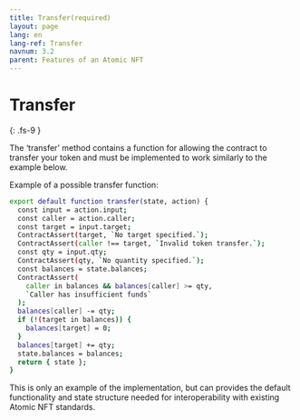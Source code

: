 ```yaml
---
title: Transfer(required)
layout: page
lang: en
lang-ref: Transfer
navnum: 3.2
parent: Features of an Atomic NFT
---
```


# Transfer

{: .fs-9 }

The ‘transfer’ method contains a function for allowing the contract to transfer your token and must be implemented to work similarly to the example below.

Example of a possible transfer function:

```bash
export default function transfer(state, action) {
  const input = action.input;
  const caller = action.caller;
  const target = input.target;
  ContractAssert(target, `No target specified.`);
  ContractAssert(caller !== target, `Invalid token transfer.`);
  const qty = input.qty;
  ContractAssert(qty, `No quantity specified.`);
  const balances = state.balances;
  ContractAssert(
    caller in balances && balances[caller] >= qty,
    `Caller has insufficient funds`
  );
  balances[caller] -= qty;
  if (!(target in balances)) {
    balances[target] = 0;
  }
  balances[target] += qty;
  state.balances = balances;
  return { state };
}
```

This is only an example of the implementation, but can provides the default functionality and state structure needed for interoperability with existing Atomic NFT standards.
